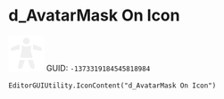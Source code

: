 # d_AvatarMask On Icon
![](/img/d_AvatarMask%20On%20Icon.png)
GUID: `-1373319184545818984`
```
EditorGUIUtility.IconContent("d_AvatarMask On Icon")
```
